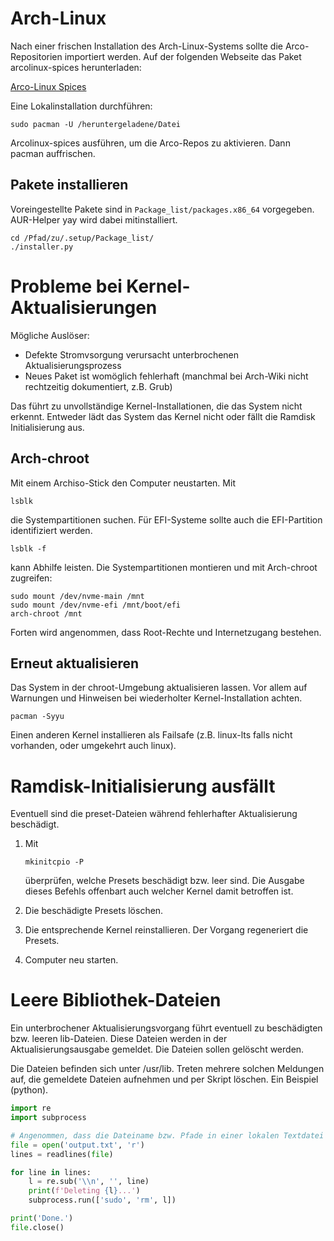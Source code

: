 # Arch-Linux

Nach einer frischen Installation des Arch-Linux-Systems sollte die Arco-Repositorien importiert werden. Auf der folgenden Webseite das Paket arcolinux-spices herunterladen:

[Arco-Linux Spices](https://www.arcolinux.info/arcolinux-spices-application/)

Eine Lokalinstallation durchführen:
```shell
sudo pacman -U /heruntergeladene/Datei
```

Arcolinux-spices ausführen, um die Arco-Repos zu aktivieren. Dann pacman auffrischen. 

## Pakete installieren

Voreingestellte Pakete sind in `Package_list/packages.x86_64` vorgegeben. AUR-Helper yay wird dabei mitinstalliert. 
```shell
cd /Pfad/zu/.setup/Package_list/
./installer.py
```

# Probleme bei Kernel-Aktualisierungen

Mögliche Auslöser:
- Defekte Stromvsorgung verursacht unterbrochenen Aktualisierungsprozess
- Neues Paket ist womöglich fehlerhaft (manchmal bei Arch-Wiki nicht rechtzeitig dokumentiert, z.B. Grub)

Das führt zu unvollständige Kernel-Installationen, die das System nicht erkennt. Entweder lädt das System das Kernel nicht oder fällt die Ramdisk Initialisierung aus.

## Arch-chroot

Mit einem Archiso-Stick den Computer neustarten. Mit 
```shell
lsblk
```

die Systempartitionen suchen. Für EFI-Systeme sollte auch die EFI-Partition identifiziert werden. 
```shell
lsblk -f 
```

kann Abhilfe leisten. Die Systempartitionen montieren und mit Arch-chroot zugreifen:
```shell
sudo mount /dev/nvme-main /mnt
sudo mount /dev/nvme-efi /mnt/boot/efi
arch-chroot /mnt
```

Forten wird angenommen, dass Root-Rechte und Internetzugang bestehen. 

## Erneut aktualisieren

Das System in der chroot-Umgebung aktualisieren lassen. Vor allem auf Warnungen und Hinweisen bei wiederholter Kernel-Installation achten.
```shell
pacman -Syyu
```

Einen anderen Kernel installieren als Failsafe (z.B. linux-lts falls nicht vorhanden, oder umgekehrt auch linux). 

# Ramdisk-Initialisierung ausfällt

Eventuell sind die preset-Dateien während fehlerhafter Aktualisierung beschädigt. 

1. Mit

    ```shell
    mkinitcpio -P
    ```

    überprüfen, welche Presets beschädigt bzw. leer sind. Die Ausgabe dieses Befehls offenbart auch welcher Kernel damit betroffen ist.
2. Die beschädigte Presets löschen.
3. Die entsprechende Kernel reinstallieren. Der Vorgang regeneriert die Presets.
4. Computer neu starten.

# Leere Bibliothek-Dateien

Ein unterbrochener Aktualisierungsvorgang führt eventuell zu beschädigten bzw. leeren lib-Dateien. Diese Dateien werden in der Aktualisierungsausgabe gemeldet. Die Dateien sollen gelöscht werden. 

Die Dateien befinden sich unter /usr/lib. Treten mehrere solchen Meldungen auf, die gemeldete Dateien aufnehmen und per Skript löschen. Ein Beispiel (python).

```python
import re
import subprocess

# Angenommen, dass die Dateiname bzw. Pfade in einer lokalen Textdatei namens "output.txt" gespeichert sind...
file = open('output.txt', 'r')
lines = readlines(file)

for line in lines:
    l = re.sub('\\n', '', line)
    print(f'Deleting {l}...')
    subprocess.run(['sudo', 'rm', l])

print('Done.')
file.close()
```
